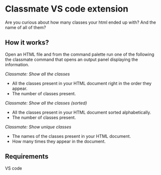 # Classmate VS code extension

Are you curious about how many classes your html ended up with? And the name of all of them?

## How it works?
Open an HTML file and from the command palette run one of the following the classmate command that opens an output panel displaying the information.

_Classmate: Show all the classes_

- All the classes present in your HTML document right in the order they appear.
- The number of classes present.

_Classmate: Show all the classes (sorted)_

- All the classes present in your HTML document sorted alphabetically.
- The number of classes present.

_Classmate: Show unique classes_

- The names of the classes present in your HTML document.
- How many times they appear in the document.

## Requirements
VS code